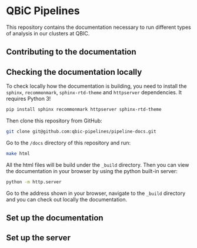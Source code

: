 # QBiC Pipelines

This repository contains the documentation necessary to run different types of analysis in our clusters at QBIC.

## Contributing to the documentation

## Checking the documentation locally

To check locally how the documentation is building, you need to install the `sphinx`, `recommonmark`, `sphinx-rtd-theme` and `httpserver` dependencies. It requires Python 3!

```bash
pip install sphinx recommonmark httpserver sphinx-rtd-theme
```

Then clone this repository from GitHub:

```bash
git clone git@github.com:qbic-pipelines/pipeline-docs.git
```

Go to the `/docs` directory of this repository and run:

```bash
make html
```

All the html files will be build under the `_build` directory. Then you can view the documentation in your browser by using the python built-in server:

```bash
python -m http.server
```

Go to the address shown in your browser, navigate to the `_build` directory and you can check out locally the documentation.

## Set up the documentation

## Set up the server
